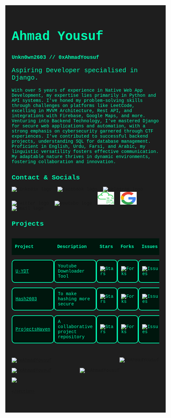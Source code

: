 <div style="max-width: 1200px; margin: 0 auto; padding: 20px; background-color: #1e1e1e; color: #00fcb0; font-family: 'Courier New', Courier, monospace;">
    <section id="about-me" style="margin-bottom: 40px;">
        <h1 style="font-size: 40px; color: #00fcb0;">Ahmad Yousuf</h1>
        <h3 style="color: #00fcb0;">Unkn0wn2603 // 0xAhmadYousuf</h3>
        <p style="font-size: 20px; color: #00fcb0;">
            Aspiring Developer specialised in Django.
        </p>
        <p style="color: #00fcb0;">
            With over 5 years of experience in Native Web App Development, my expertise lies primarily in Python and API systems. I've honed my problem-solving skills through challenges on platforms like LeetCode, excelling in MVVM Architecture, Rest API, and integrations with Firebase, Google Maps, and more. Venturing into Backend Technology, I've mastered Django for secure web applications and automation, with a strong emphasis on cybersecurity garnered through CTF experiences. I've contributed to successful backend projects, understanding SQL for database management. Proficient in English, Urdu, Farsi, and Arabic, my linguistic versatility fosters effective communication. My adaptable nature thrives in dynamic environments, fostering collaboration and innovation.
        </p>
        <h2 style="color: #00fcb0;">Contact & Socials</h2>
        <div class="social-links">
            <a href="https://www.linkedin.com/in/Unkn0wn2603/" target="_blank" style="text-decoration: none; margin-right: 10px;">
                <img src="https://raw.githubusercontent.com/maurodesouza/profile-readme-generator/master/src/assets/icons/social/linkedin/default.svg" width="52" height="40" alt="linkedin logo" />
            </a>
            <a href="https://www.facebook.com/Unkn0wn2603/" target="_blank" style="text-decoration: none; margin-right: 10px;">
                <img src="https://raw.githubusercontent.com/maurodesouza/profile-readme-generator/master/src/assets/icons/social/facebook/default.svg" width="52" height="40" alt="facebook logo" />
            </a>
            <a href="https://t.me/Unkn0wn2603/" target="_blank" style="text-decoration: none; margin-right: 10px;">
                <img src="https://raw.githubusercontent.com/maurodesouza/profile-readme-generator/master/src/assets/icons/social/telegram/default.svg" width="52" height="40" alt="telegram logo" />
            </a>
            <a href="https://www.twitter.com/Unkn0wn2603/" target="_blank" style="text-decoration: none; margin-right: 10px;">
                <img src="https://raw.githubusercontent.com/maurodesouza/profile-readme-generator/master/src/assets/icons/social/twitter/default.svg" width="52" height="40" alt="twitter logo" />
            </a>
            <a href="https://www.youtube.com/@Unkn0wn2603/" target="_blank" style="text-decoration: none; margin-right: 10px;">
                <img src="https://raw.githubusercontent.com/maurodesouza/profile-readme-generator/master/src/assets/icons/social/youtube/default.svg" width="52" height="40" alt="youtube logo" />
            </a>
            <a href="https://tryhackme.com/p/Unkn0wn2603" target="_blank" style="text-decoration: none; margin-right: 10px;">
                <img src="https://github.com/0xAhmadYousuf/DB/raw/main/thm.svg" width="52" height="40" alt="tryhackme logo" />
            </a>
            <a href="https://google.com/search?q=Unkn0wn2603" target="_blank" style="text-decoration: none; margin-right: 10px;">
                <img src="https://github.com/0xAhmadYousuf/DB/raw/main/google.svg" width="52" height="40" alt="google logo" />
            </a>
            <a href="mailto:Unkn0wn2603@protonmail.com" target="_blank" style="text-decoration: none; margin-right: 10px;">
                <img src="https://raw.githubusercontent.com/maurodesouza/profile-readme-generator/master/src/assets/icons/social/gmail/default.svg" width="52" height="40" alt="gmail logo" />
            </a>
        </div>
        <h2 style="color: #00fcb0;">Projects</h2>
        <table style="width: 100%; border-collapse: separate; border-spacing: 0 15px;">
            <thead>
                <tr>
                    <th style="background-color: #00160d; color: #00fcb0; padding: 10px; text-align: left;">Project</th>
                    <th style="background-color: #00160d; color: #00fcb0; padding: 10px; text-align: left;">Description</th>
                    <th style="background-color: #00160d; color: #00fcb0; padding: 10px; text-align: left;">Stars</th>
                    <th style="background-color: #00160d; color: #00fcb0; padding: 10px; text-align: left;">Forks</th>
                    <th style="background-color: #00160d; color: #00fcb0; padding: 10px; text-align: left;">Issues</th>
                    <th style="background-color: #00160d; color: #00fcb0; padding: 10px; text-align: left;">Pull Requests</th>
                </tr>
            </thead>
            <tbody>
                <tr>
                    <td style="padding: 10px; background-color: #00160d; border: 2px solid #00fcb0; border-radius: 10px;">
                        <a href="https://github.com/0xAhmadYousuf/U-YDT" target="_blank" style="color: #00fcb0;">U-YDT</a>
                    </td>
                    <td style="padding: 10px; background-color: #00160d; border: 2px solid #00fcb0; border-radius: 10px;">Youtube Downloader Tool</td>
                    <td style="padding: 10px; background-color: #00160d; border: 2px solid #00fcb0; border-radius: 10px;">
                        <img alt="Stars" src="https://img.shields.io/github/stars/0xAhmadYousuf/U-YDT?style=flat-square&labelColor=343b41" />
                    </td>
                    <td style="padding: 10px; background-color: #00160d; border: 2px solid #00fcb0; border-radius: 10px;">
                        <img alt="Forks" src="https://img.shields.io/github/forks/0xAhmadYousuf/U-YDT?style=flat-square&labelColor=343b41" />
                    </td>
                    <td style="padding: 10px; background-color: #00160d; border: 2px solid #00fcb0; border-radius: 10px;">
                        <img alt="Issues" src="https://img.shields.io/github/issues/0xAhmadYousuf/U-YDT?style=flat-square&labelColor=343b41" />
                    </td>
                    <td style="padding: 10px; background-color: #00160d; border: 2px solid #00fcb0; border-radius: 10px;">
                        <img alt="Pull Requests" src="https://img.shields.io/github/issues-pr/0xAhmadYousuf/U-YDT?style=flat-square&labelColor=343b41" />
                    </td>
                </tr>
                <tr>
                    <td style="padding: 10px; background-color: #00160d; border: 2px solid #00fcb0; border-radius: 10px;">
                        <a href="https://github.com/0xAhmadYousuf/Hash2603" target="_blank" style="color: #00fcb0;">Hash2603</a>
                    </td>
                    <td style="padding: 10px; background-color: #00160d; border: 2px solid #00fcb0; border-radius: 10px;">To make hashing more secure</td>
                    <td style="padding: 10px; background-color: #00160d; border: 2px solid #00fcb0; border-radius: 10px;">
                        <img alt="Stars" src="https://img.shields.io/github/stars/0xAhmadYousuf/Hash2603?style=flat-square&labelColor=343b41" />
                    </td>
                    <td style="padding: 10px; background-color: #00160d; border: 2px solid #00fcb0; border-radius: 10px;">
                        <img alt="Forks" src="https://img.shields.io/github/forks/0xAhmadYousuf/Hash2603?style=flat-square&labelColor=343b41" />
                    </td>
                    <td style="padding: 10px; background-color: #00160d; border: 2px solid #00fcb0; border-radius: 10px;">
                        <img alt="Issues" src="https://img.shields.io/github/issues/0xAhmadYousuf/Hash2603?style=flat-square&labelColor=343b41" />
                    </td>
                    <td style="padding: 10px; background-color: #00160d; border: 2px solid #00fcb0; border-radius: 10px;">
                        <img alt="Pull Requests" src="https://img.shields.io/github/issues-pr/0xAhmadYousuf/Hash2603?style=flat-square&labelColor=343b41" />
                    </td>
                </tr>
                <tr>
                    <td style="padding: 10px; background-color: #00160d; border: 2px solid #00fcb0; border-radius: 10px;">
                        <a href="https://github.com/0xAhmadYousuf/ProjectsHaven" target="_blank" style="color: #00fcb0;">ProjectsHaven</a>
                    </td>
                    <td style="padding: 10px; background-color: #00160d; border: 2px solid #00fcb0; border-radius: 10px;">A collaborative project repository</td>
                    <td style="padding: 10px; background-color: #00160d; border: 2px solid #00fcb0; border-radius: 10px;">
                        <img alt="Stars" src="https://img.shields.io/github/stars/0xAhmadYousuf/ProjectsHaven?style=flat-square&labelColor=343b41" />
                    </td>
                    <td style="padding: 10px; background-color: #00160d; border: 2px solid #00fcb0; border-radius: 10px;">
                        <img alt="Forks" src="https://img.shields.io/github/forks/0xAhmadYousuf/ProjectsHaven?style=flat-square&labelColor=343b41" />
                    </td>
                    <td style="padding: 10px; background-color: #00160d; border: 2px solid #00fcb0; border-radius: 10px;">
                        <img alt="Issues" src="https://img.shields.io/github/issues/0xAhmadYousuf/ProjectsHaven?style=flat-square&labelColor=343b41" />
                    </td>
                    <td style="padding: 10px; background-color: #00160d; border: 2px solid #00fcb0; border-radius: 10px;">
                        <img alt="Pull Requests" src="https://img.shields.io/github/issues-pr/0xAhmadYousuf/ProjectsHaven?style=flat-square&labelColor=343b41" />
                    </td>
                </tr>
            </tbody>
        </table>

        
<h2 align="center"></h2>

<a href="https://github.com/0xAhmadYousuf/"><img align="center" height="157em" src="https://github-readme-stats.vercel.app/api?username=0xAhmadYousuf&theme=tokyonight&layout=compact&show_icons=true&locale=en" alt="0xAhmadYousuf" /><img align="right" height="157em" src="https://github-readme-stats.vercel.app/api/top-langs?username=0xAhmadYousuf&theme=tokyonight&show_icons=true&locale=en&layout=compact" alt="0xAhmadYousuf" /></a>
</br>
</br>
<a href="https://leetcode.com/Unkn0wn2603/"><img align="center" height="150em" src="https://leetcard.jacoblin.cool/Unkn0wn2603?theme=dark" alt="0xAhmadYousuf" /><a href="https://github.com/0xAhmadYousuf/"><img align="right" height="150em" src="https://github-readme-streak-stats.herokuapp.com/?user=0xAhmadYousuf&theme=tokyonight&layout=compact" alt="0xAhmadYousuf" />

![](https://raw.githubusercontent.com/Sutil/Sutil/2b2fad3bf54522bb30c8c170591fc68ff51b69e6/github-contribution-grid-snake2.svg)


    </section>
</div>
